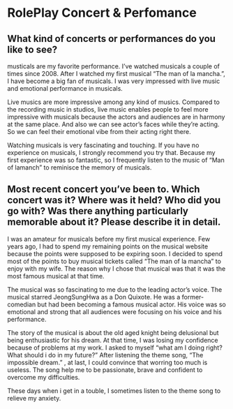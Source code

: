 # RolePlay Concert & Perfomance

## What kind of concerts or performances do you like to see?

musticals are my favorite performance. I’ve watched musicals a couple of times since 2008. After I watched my first musical “The man of la mancha.”, I have become a big fan of musicals. I was very impressed with live music and emotional performance in musicals. 

Live musics are more impressive among any kind of musics. Compared to the recording music in studios, live music enables people to feel more impressive with musicals because the actors and audiences are in harmony at the same place. And also we can see actor’s faces while they’re acting. So we can feel their emotional vibe from their acting right there. 

Watching musicals is very fascinating and touching. If you have no experience on musicals, I strongly recommend you try that. Because my first experience was so fantastic, so I frequently listen to the music of “Man of lamanch” to reminisce the memory of musicals.


## Most recent concert you’ve been to. Which concert was it? Where was it held? Who did you go with? Was there anything particularly memorable about it? Please describe it in detail.

I was an amateur for musicals before my first musical experience. Few years ago, I had to spend my remaining points on the musical website because the points were supposed to be expiring soon. I decided to spend most of the points to buy musical tickets called “The man of la mancha” to enjoy with my wife. The reason why I chose that musical was that it was the most famous musical at that time.

The musical was so fascinating to me due to the leading actor’s voice. The musical starred JeongSungHwa as a Don Quixote. He was a former-comedian but had been becoming a famous musical actor. His voice was so emotional and strong that all audiences were focusing on his voice and his performance. 

The story of the musical is about the old aged knight being delusional but being enthusiastic for his dream. At that time, I was losing my confidence because of problems at my work. I asked to myself “what am I doing right? What should i do in my future?” After listening the theme song, “The impossible dream.” , at last, I could convince that worring too much is useless. The song help me to be passionate, brave and confident to overcome my difficulties.

These days when i get in a touble, I sometimes listen to the theme song to relieve my anxiety. 


